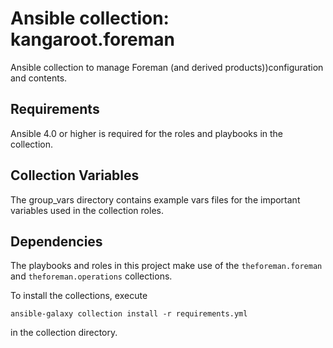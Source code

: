 # Ansible collection: kangaroot.foreman

Ansible collection to manage Foreman (and derived products))configuration and contents.

## Requirements

Ansible 4.0 or higher is required for the roles and playbooks in the collection.

## Collection Variables

The group_vars directory contains example vars files for the important variables used in the collection roles.

## Dependencies

The playbooks and roles in this project make use of the `theforeman.foreman` and `theforeman.operations` collections.

To install the collections, execute

    ansible-galaxy collection install -r requirements.yml

in the collection directory.

